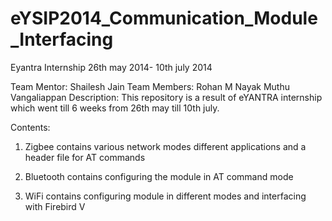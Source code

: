 eYSIP2014_Communication_Module_Interfacing
==========================================

Eyantra Internship 26th may 2014- 10th july 2014

Team Mentor: Shailesh Jain
Team Members: Rohan M Nayak
	      Muthu Vangaliappan
Description: This repository is a result of eYANTRA internship which went till 6 weeks from 26th may till 10th july.

Contents:

1. Zigbee contains various network modes different applications and a header file for AT commands

2. Bluetooth contains configuring the module in AT command mode

3. WiFi contains configuring module in different modes and interfacing with Firebird V
